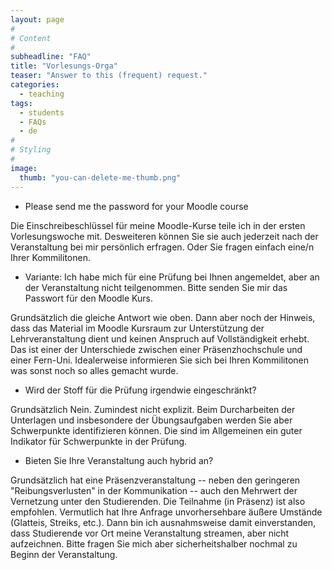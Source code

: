 ```yaml
---
layout: page
#
# Content
#
subheadline: "FAQ"
title: "Vorlesungs-Orga"
teaser: "Answer to this (frequent) request."
categories:
  - teaching
tags:
  - students
  - FAQs
  - de
#
# Styling
#
image:
  thumb: "you-can-delete-me-thumb.png"
---
```


* Please send me the password for your Moodle course

Die Einschreibeschlüssel für meine Moodle-Kurse teile ich in der
ersten Vorlesungswoche mit. Desweiteren können Sie sie auch jederzeit nach
der Veranstaltung bei mir persönlich erfragen. Oder Sie fragen einfach
eine/n Ihrer Kommilitonen.

* Variante: Ich habe mich für eine Prüfung bei Ihnen angemeldet, aber
an der Veranstaltung nicht teilgenommen. Bitte senden Sie mir das
Passwort für den Moodle Kurs.

Grundsätzlich die gleiche Antwort wie oben. Dann aber noch der
Hinweis, dass das Material im Moodle Kursraum zur Unterstützung der
Lehrveranstaltung dient und keinen Anspruch auf Vollständigkeit
erhebt. Das ist einer der Unterschiede zwischen einer
Präsenzhochschule und einer Fern-Uni. Idealerweise informieren Sie sich bei Ihren Kommilitonen was sonst noch so alles gemacht wurde.

* Wird der Stoff für die Prüfung irgendwie eingeschränkt?

Grundsätzlich Nein. Zumindest nicht explizit. Beim Durcharbeiten der
Unterlagen und insbesondere der Übungsaufgaben werden Sie aber
Schwerpunkte identifizieren können. Die sind im Allgemeinen ein guter
Indikator für Schwerpunkte in der Prüfung.

* Bieten Sie Ihre Veranstaltung auch hybrid an?

Grundsätzlich hat eine Präsenzveranstaltung -- neben den geringeren
"Reibungsverlusten" in der Kommunikation -- auch den Mehrwert der
Vernetzung unter den Studierenden. Die Teilnahme (in Präsenz) ist also
empfohlen. Vermutlich hat Ihre Anfrage unvorhersehbare äußere Umstände
(Glatteis, Streiks, etc.). Dann bin ich ausnahmsweise damit
einverstanden, dass Studierende vor Ort meine Veranstaltung
streamen, aber nicht aufzeichnen. Bitte fragen Sie mich aber
sicherheitshalber nochmal zu Beginn der Veranstaltung.
